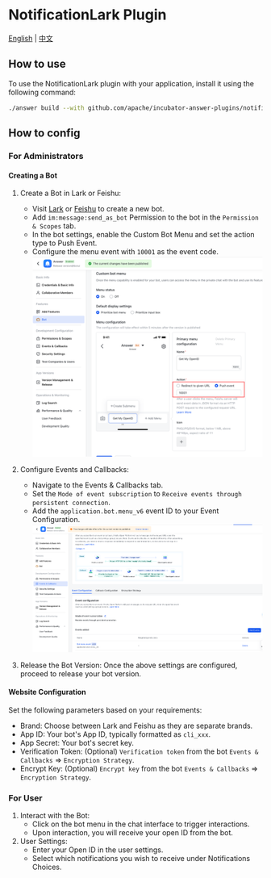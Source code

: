 # NotificationLark Plugin

[English](./README.md) | [中文](./README_CN.md)

## How to use

To use the NotificationLark plugin with your application, install it using the following command:

```bash
./answer build --with github.com/apache/incubator-answer-plugins/notification-lark
```

## How to config

### For Administrators

#### Creating a Bot

1. Create a Bot in Lark or Feishu:
   * Visit [Lark](https://open.larksuite.com) or [Feishu](https://open.feishu.cn) to create a new bot.
   * Add `im:message:send_as_bot` Permission to the bot in the `Permission & Scopes` tab.
   * In the bot settings, enable the Custom Bot Menu and set the action type to Push Event.
   * Configure the menu event with `10001` as the event code.
    ![bot menu set](./docs/1.png)

2. Configure Events and Callbacks:
   * Navigate to the Events & Callbacks tab.
   * Set the `Mode of event subscription` to `Receive events through persistent connection`.
   * Add the `application.bot.menu_v6` event ID to your Event Configuration.
    ![event config](./docs/2.png)

3. Release the Bot Version: Once the above settings are configured, proceed to release your bot version.

#### Website Configuration

Set the following parameters based on your requirements:

* Brand: Choose between Lark and Feishu as they are separate brands.
* App ID: Your bot's App ID, typically formatted as `cli_xxx`.
* App Secret: Your bot's secret key.
* Verification Token: (Optional) `Verification token` from the bot `Events & Callbacks` => `Encryption Strategy`.
* Encrypt Key: (Optional) `Encrypt key` from the bot `Events & Callbacks` => `Encryption Strategy`.

### For User

1. Interact with the Bot:
   * Click on the bot menu in the chat interface to trigger interactions.
   * Upon interaction, you will receive your open ID from the bot.
2. User Settings:
   * Enter your Open ID in the user settings.
   * Select which notifications you wish to receive under Notifications Choices.
